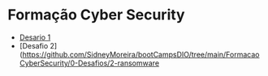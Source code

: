 # Formação Cyber Security

- [Desario 1](https://github.com/SidneyMoreira/bootCampsDIO/tree/main/FormacaoCyberSecurity/0-Desafios/1-Phishing)
- [Desafio 2](https://github.com/SidneyMoreira/bootCampsDIO/tree/main/FormacaoCyberSecurity/0-Desafios/2-ransomware